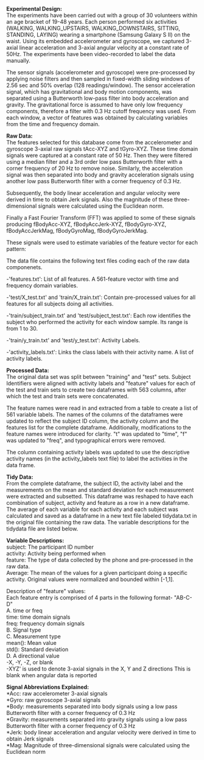 **Experimental Design:**  
The experiments have been carried out with a group of 30 volunteers within an age bracket of 19-48 years. Each person performed six activities (WALKING, WALKING_UPSTAIRS, WALKING_DOWNSTAIRS, SITTING, STANDING, LAYING) wearing a smartphone (Samsung Galaxy S II) on the waist. Using its embedded accelerometer and gyroscope, we captured 3-axial linear acceleration and 3-axial angular velocity at a constant rate of 50Hz. The experiments have been video-recorded to label the data manually. 

The sensor signals (accelerometer and gyroscope) were pre-processed by applying noise filters and then sampled in fixed-width sliding windows of 2.56 sec and 50% overlap (128 readings/window). The sensor acceleration signal, which has gravitational and body motion components, was separated using a Butterworth low-pass filter into body acceleration and gravity. The gravitational force is assumed to have only low frequency components, therefore a filter with 0.3 Hz cutoff frequency was used. From each window, a vector of features was obtained by calculating variables from the time and frequency domain.

**Raw Data:**  
The features selected for this database come from the accelerometer and gyroscope 3-axial raw signals tAcc-XYZ and tGyro-XYZ. These time domain signals were captured at a constant rate of 50 Hz. Then they were filtered using a median filter and a 3rd order low pass Butterworth filter with a corner frequency of 20 Hz to remove noise. Similarly, the acceleration signal was then separated into body and gravity acceleration signals using another low pass Butterworth filter with a corner frequency of 0.3 Hz. 

Subsequently, the body linear acceleration and angular velocity were derived in time to obtain Jerk signals. Also the magnitude of these three-dimensional signals were calculated using the Euclidean norm. 

Finally a Fast Fourier Transform (FFT) was applied to some of these signals producing fBodyAcc-XYZ, fBodyAccJerk-XYZ, fBodyGyro-XYZ, fBodyAccJerkMag, fBodyGyroMag, fBodyGyroJerkMag.

These signals were used to estimate variables of the feature vector for each pattern:  

The data file contains the following text files coding each of the raw data componenets.

-'features.txt': List of all features. A 561-feature vector with time and frequency domain variables. 

-'test/X_test.txt' and 'train/X_train.txt': Contain pre-processed values for all features for all subjects doing all activities.

-'train/subject_train.txt' and 'test/subject_test.txt': Each row identifies the subject who performed the activity for each window sample. Its range is from 1 to 30.

-'train/y_train.txt' and 'test/y_test.txt': Activity Labels.

-'activity_labels.txt': Links the class labels with their activity name.
A list of activity labels. 

**Processed Data:**  
The original data set was split between "training" and "test" sets. Subject Identifiers were aligned with activity labels and "feature" values for each of the test and train sets to create two dataframes with 563 columns, after which the test and train sets were concatenated.

The feature names were read in and extracted from a table to create a list of 561 variable labels. The names of the columns of the dataframes were updated to reflect the subject ID column, the activity column and the features list for the complete dataframe. Additionally, modifications to the feature names were introduced for clarity. "t" was updated to "time", "f" was updated to "freq", and typographical errors were removed.

The column containing activity labels was updated to use the descriptive activity names (in the activity_labels text file) to label the activities in the data frame.

**Tidy Data:**  
From the complete dataframe, the subject ID, the activity label and the measurements on the mean and standard deviation for each measurement were extracted and subsetted. This dataframe was reshaped to have each combination of subject, activity and feature as a row in a new dataframe. The average of each variable for each activity and each subject was calculated and saved as a dataframe in a new text file labeled tidydata.txt in the original file containing the raw data. The variable descriptions for the tidydata file are listed below.

**Variable Descriptions:**  
subject: The participant ID number  
activity: Activity being performed when  
feature: The type of data collected by the phone and pre-processed in the raw data.  
Average: The mean of the values for a given participant doing a specific activity. Original values were normalized and bounded within [-1,1].  
  
Description of "feature" values:  
Each feature entry is comprised of 4 parts in the following format- "AB-C-D"  
A. time or freq  
        time: time domain signals  
        freq: frequency domain signals  
B. Signal type  
C. Measurement type  
        mean(): Mean value  
        std(): Standard deviation  
D. A directional value  
        -X, -Y, -Z, or blank  
        -XYZ' is used to denote 3-axial signals in the X, Y and Z directions
        This is blank when angular data is reported  

**Signal Abbreviations Explained:**  
*Acc: raw accelerometer 3-axial signals  
*Gyro: raw gyroscope 3-axial signals  
*Body: measurements separated into body signals using a low pass Butterworth filter with a corner frequency of 0.3 Hz  
*Gravity: measurements separated into gravity signals using a low pass Butterworth filter with a corner frequency of 0.3 Hz  
*Jerk: body linear acceleration and angular velocity were derived in time to obtain Jerk signals  
*Mag: Magnitude of three-dimensional signals were calculated using the Euclidean norm   
